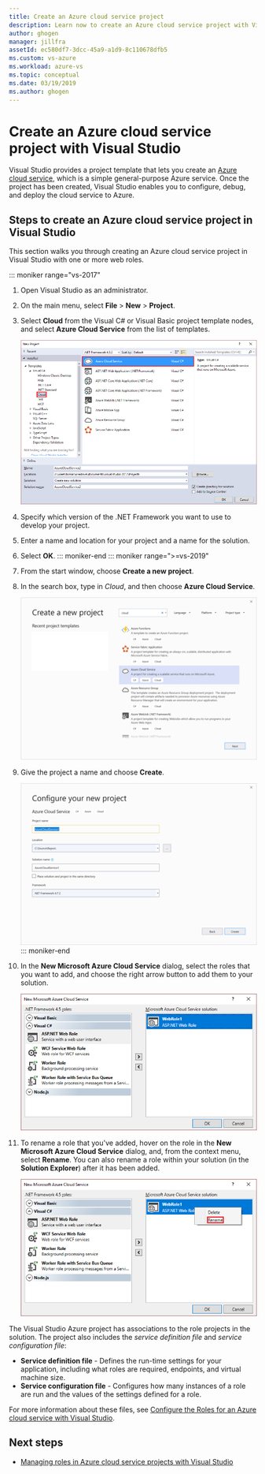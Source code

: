 ```yaml
---
title: Create an Azure cloud service project
description: Learn now to create an Azure cloud service project with Visual Studio
author: ghogen
manager: jillfra
assetId: ec580df7-3dcc-45a9-a1d9-8c110678dfb5
ms.custom: vs-azure
ms.workload: azure-vs
ms.topic: conceptual
ms.date: 03/19/2019
ms.author: ghogen
---
```

# Create an Azure cloud service project with Visual Studio

Visual Studio provides a project template that lets you create an [Azure cloud service](/azure/cloud-services/cloud-services-choose-me), which is a simple general-purpose Azure service. Once the project has been created, Visual Studio enables you to configure, debug, and deploy the cloud service to Azure.

## Steps to create an Azure cloud service project in Visual Studio
This section walks you through creating an Azure cloud service project in Visual Studio with one or more web roles.

::: moniker range="vs-2017"
1. Open Visual Studio as an administrator.

1. On the main menu, select **File** > **New** > **Project**.

1. Select **Cloud** from the Visual C# or Visual Basic project template nodes, and select **Azure Cloud Service** from the list of templates.

    ![New Azure cloud service](./media/vs-azure-tools-azure-project-create/new-project-wizard-for-cloud-service.png)

1. Specify which version of the .NET Framework you want to use to develop your project.

1. Enter a name and location for your project and a name for the solution.

1. Select **OK**.
::: moniker-end
::: moniker range=">=vs-2019"
1. From the start window, choose **Create a new project**.

1. In the search box, type in *Cloud*, and then choose **Azure Cloud Service**.

   ![New Azure cloud service](./media/vs-azure-tools-azure-project-create/vs-2019/new-project-cloud-service.png)

1. Give the project a name and choose **Create**.

   ![Give the project a name](./media/vs-azure-tools-azure-project-create/vs-2019/new-project-cloud-service-2.png)
::: moniker-end

1. In the **New Microsoft Azure Cloud Service** dialog, select the roles that you want to add, and choose the right arrow button to add them to your solution.

    ![Select new Azure cloud service roles](./media/vs-azure-tools-azure-project-create/new-cloud-service.png)

1. To rename a role that you've added, hover on the role in the **New Microsoft Azure Cloud Service** dialog, and, from the context menu, select **Rename**. You can also rename a role within your solution (in the **Solution Explorer**) after it has been added.

    ![Rename Azure cloud service role](./media/vs-azure-tools-azure-project-create/new-cloud-service-rename.png)

The Visual Studio Azure project has associations to the role projects in the solution. The project also includes the *service definition file* and *service configuration file*:

- **Service definition file** - Defines the run-time settings for your application, including what roles are required, endpoints, and virtual machine size.
- **Service configuration file** - Configures how many instances of a role are run and the values of the settings defined for a role.

For more information about these files, see [Configure the Roles for an Azure cloud service with Visual Studio](vs-azure-tools-configure-roles-for-cloud-service.md).

## Next steps
- [Managing roles in Azure cloud service projects with Visual Studio](./vs-azure-tools-cloud-service-project-managing-roles.md)
